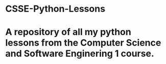 # CSSE-Python-Lessons
# A repository of all my python lessons from the Computer Science and Software Enginering 1 course.
